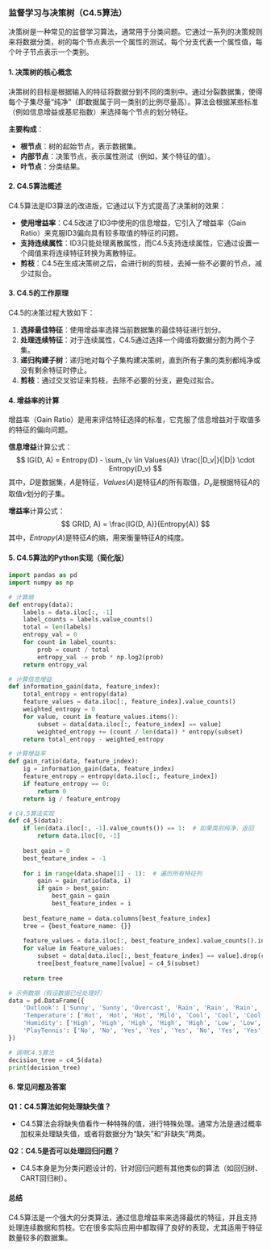 ### 监督学习与决策树（C4.5算法）

决策树是一种常见的监督学习算法，通常用于分类问题。它通过一系列的决策规则来将数据分类，树的每个节点表示一个属性的测试，每个分支代表一个属性值，每个叶子节点表示一个类别。

#### 1. 决策树的核心概念

决策树的目标是根据输入的特征将数据分到不同的类别中。通过分裂数据集，使得每个子集尽量“纯净”（即数据属于同一类别的比例尽量高）。算法会根据某些标准（例如信息增益或基尼指数）来选择每个节点的划分特征。

**主要构成**：
- **根节点**：树的起始节点，表示数据集。
- **内部节点**：决策节点，表示属性测试（例如，某个特征的值）。
- **叶节点**：分类结果。

#### 2. C4.5算法概述

C4.5算法是ID3算法的改进版，它通过以下方式提高了决策树的效果：
- **使用增益率**：C4.5改进了ID3中使用的信息增益，它引入了增益率（Gain Ratio）来克服ID3偏向具有较多取值的特征的问题。
- **支持连续属性**：ID3只能处理离散属性，而C4.5支持连续属性，它通过设置一个阈值来将连续特征转换为离散特征。
- **剪枝**：C4.5在生成决策树之后，会进行树的剪枝，去掉一些不必要的节点，减少过拟合。

#### 3. C4.5的工作原理

C4.5的决策过程大致如下：
1. **选择最佳特征**：使用增益率选择当前数据集的最佳特征进行划分。
2. **处理连续特征**：对于连续属性，C4.5通过选择一个阈值将数据分割为两个子集。
3. **递归构建子树**：递归地对每个子集构建决策树，直到所有子集的类别都纯净或没有剩余特征时停止。
4. **剪枝**：通过交叉验证来剪枝，去除不必要的分支，避免过拟合。

#### 4. 增益率的计算

增益率（Gain Ratio）是用来评估特征选择的标准，它克服了信息增益对于取值多的特征的偏向问题。

**信息增益**计算公式：
$$
IG(D, A) = Entropy(D) - \sum_{v \in Values(A)} \frac{|D_v|}{|D|} \cdot Entropy(D_v)
$$
其中，$D$是数据集，$A$是特征，$Values(A)$是特征$A$的所有取值，$D_v$是根据特征$A$的取值$v$划分的子集。

**增益率**计算公式：
$$
GR(D, A) = \frac{IG(D, A)}{Entropy(A)}
$$
其中，$Entropy(A)$是特征$A$的熵，用来衡量特征$A$的纯度。

#### 5. C4.5算法的Python实现（简化版）

```python
import pandas as pd
import numpy as np

# 计算熵
def entropy(data):
    labels = data.iloc[:, -1]
    label_counts = labels.value_counts()
    total = len(labels)
    entropy_val = 0
    for count in label_counts:
        prob = count / total
        entropy_val -= prob * np.log2(prob)
    return entropy_val

# 计算信息增益
def information_gain(data, feature_index):
    total_entropy = entropy(data)
    feature_values = data.iloc[:, feature_index].value_counts()
    weighted_entropy = 0
    for value, count in feature_values.items():
        subset = data[data.iloc[:, feature_index] == value]
        weighted_entropy += (count / len(data)) * entropy(subset)
    return total_entropy - weighted_entropy

# 计算增益率
def gain_ratio(data, feature_index):
    ig = information_gain(data, feature_index)
    feature_entropy = entropy(data.iloc[:, feature_index])
    if feature_entropy == 0:
        return 0
    return ig / feature_entropy

# C4.5算法实现
def c4_5(data):
    if len(data.iloc[:, -1].value_counts()) == 1:  # 如果类别纯净，返回
        return data.iloc[0, -1]
    
    best_gain = 0
    best_feature_index = -1
    
    for i in range(data.shape[1] - 1):  # 遍历所有特征列
        gain = gain_ratio(data, i)
        if gain > best_gain:
            best_gain = gain
            best_feature_index = i
    
    best_feature_name = data.columns[best_feature_index]
    tree = {best_feature_name: {}}
    
    feature_values = data.iloc[:, best_feature_index].value_counts().index
    for value in feature_values:
        subset = data[data.iloc[:, best_feature_index] == value].drop(columns=[best_feature_name])
        tree[best_feature_name][value] = c4_5(subset)
    
    return tree

# 示例数据（假设数据已经处理好）
data = pd.DataFrame({
    'Outlook': ['Sunny', 'Sunny', 'Overcast', 'Rain', 'Rain', 'Rain', 'Overcast', 'Sunny', 'Sunny', 'Rain'],
    'Temperature': ['Hot', 'Hot', 'Hot', 'Mild', 'Cool', 'Cool', 'Cool', 'Mild', 'Mild', 'Mild'],
    'Humidity': ['High', 'High', 'High', 'High', 'High', 'Low', 'Low', 'Low', 'Low', 'High'],
    'PlayTennis': ['No', 'No', 'Yes', 'Yes', 'Yes', 'No', 'Yes', 'Yes', 'Yes', 'No']
})

# 调用C4.5算法
decision_tree = c4_5(data)
print(decision_tree)
```

#### 6. 常见问题及答案

**Q1：C4.5算法如何处理缺失值？**
- C4.5算法会将缺失值看作一种特殊的值，进行特殊处理。通常方法是通过概率加权来处理缺失值，或者将数据分为“缺失”和“非缺失”两类。

**Q2：C4.5是否可以处理回归问题？**
- C4.5本身是为分类问题设计的，针对回归问题有其他类似的算法（如回归树、CART回归树）。

#### 总结

C4.5算法是一个强大的分类算法，通过信息增益率来选择最优的特征，并且支持处理连续数据和剪枝。它在很多实际应用中都取得了良好的表现，尤其适用于特征数量较多的数据集。